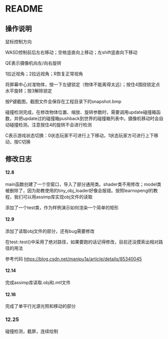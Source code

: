 # README

## 操作说明

鼠标控制方向

WASD控制前后左右移动；空格竖直向上移动；左shift竖直向下移动

QE表示摄像机向左/向右旋转

1拉近视角；2拉远视角；R恢复正常视角

将屏幕中心对准物体，按一下左键锁定（物体不能离得太远）；按住4围绕锁定点水平旋转；按3解除锁定

按P键截图，截图文件会保存在工程目录下的snapshot.bmp

碰撞检测完成，在修改物体位置、缩放、旋转参数时，需要调用update碰撞箱函数，并把update过的碰撞箱pushback到世界的碰撞箱列表中。摄像机移动时会自动碰撞检测。注意按住4的旋转不会进行检测

C表示游戏状态切换：0状态玩家不可进行上下移动，1状态玩家方可进行上下移动，按C切换

## 修改日志

#### 12.8

main函数创建了一个空窗口，导入了部分通用类。shader类不用修改；model类被删除了，因为助教使用的tiny_obj_loader好像会报错。按照learnopengl的教程，我们可以用assimp库实现obj文件的读取

添加了一个test类，作为样例演示如何渲染一个简单的矩形

#### 12.9

添加了读取obj文件的部分，还有bug需要修改

在test::test()中采用了绝对路径，如果要跑的话记得修改，目前还没摸索出相对路径的用法

参考代码 https://blog.csdn.net/manipu1a/article/details/85340045

#### 12.14

完成assimp库读取.obj和.mtl文件

#### 12.16

完成了单平行光源光照和移动的部分

### 12.25

碰撞检测，截屏，连续绘制

